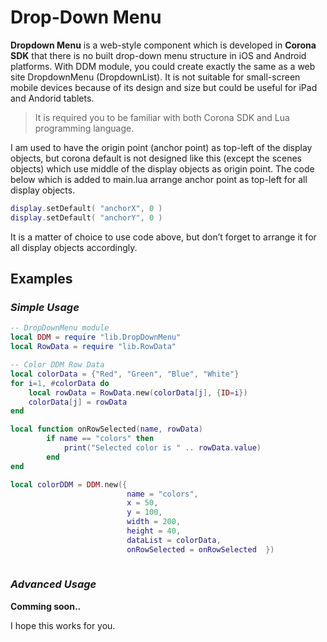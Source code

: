 Drop-Down Menu
==============

**Dropdown Menu** is a web-style component which is developed in **Corona SDK** that there is no built drop-down menu structure in iOS and Android platforms. With DDM module, you could create exactly the same as a web site DropdownMenu (DropdownList). It is not suitable for small-screen mobile devices because of its design and size but could be useful for iPad and Andorid tablets.  

> It is required you to be familiar with both Corona SDK and Lua programming language.

I am used to have the origin point (anchor point) as top-left of the display objects, but corona default is not designed like this (except the scenes objects) which use middle of the display objects as origin point. The code below which is added to main.lua arrange anchor point as top-left for all display objects.

``` lua
display.setDefault( "anchorX", 0 )
display.setDefault( "anchorY", 0 )
```

It is a matter of choice to use code above, but don’t forget to arrange it for all display objects accordingly.

Examples
--------

### *Simple Usage*
``` lua
-- DropDownMenu module
local DDM = require "lib.DropDownMenu"
local RowData = require "lib.RowData"

-- Color DDM Row Data
local colorData = {"Red", "Green", "Blue", "White"}
for i=1, #colorData do
    local rowData = RowData.new(colorData[j], {ID=i})
    colorData[j] = rowData
end

local function onRowSelected(name, rowData)
        if name == "colors" then
            print("Selected color is " .. rowData.value)
        end
end

local colorDDM = DDM.new({
                          name = "colors",
                          x = 50,
                          y = 100,
                          width = 200,
                          height = 40,
                          dataList = colorData,
                          onRowSelected = onRowSelected  })
                        
```
### *Advanced Usage*
**Comming soon..**

I hope this works for you.

